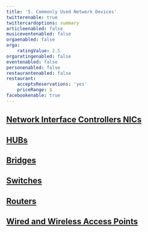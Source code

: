 ```yaml
---
title: '5. Commonly Used Network Devices'
twitterenable: true
twittercardoptions: summary
articleenabled: false
musiceventenabled: false
orgaenabled: false
orga:
    ratingValue: 2.5
orgaratingenabled: false
eventenabled: false
personenabled: false
restaurantenabled: false
restaurant:
    acceptsReservations: 'yes'
    priceRange: $
facebookenable: true
---
```


## [Network Interface Controllers NICs](/network/foundations-of-networking-networking-basics/5-commonly-used-network-devices/network-interface-controllers-nics)
## [HUBs](/network/foundations-of-networking-networking-basics/5-commonly-used-network-devices/hubs)
## [Bridges](/network/foundations-of-networking-networking-basics/5-commonly-used-network-devices/bridges)
## [Switches](/network/foundations-of-networking-networking-basics/5-commonly-used-network-devices/switches)
## [Routers](/network/foundations-of-networking-networking-basics/5-commonly-used-network-devices/routers)
## [Wired and Wireless Access Points](/network/foundations-of-networking-networking-basics/5-commonly-used-network-devices/wired-and-wireless-access-points)

